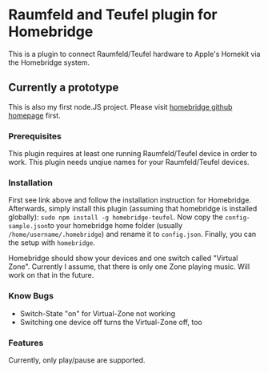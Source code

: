 # Raumfeld and Teufel plugin for Homebridge

This is a plugin to connect Raumfeld/Teufel hardware to Apple's Homekit via the Homebridge system.

## Currently a prototype
This is also my first node.JS project.
Please visit [homebridge github homepage](https://github.com/nfarina/homebridge) first.

### Prerequisites
This plugin requires at least one running Raumfeld/Teufel device in order to work.
This plugin needs unqiue names for your Raumfeld/Teufel devices.

### Installation
First see link above and follow the installation instruction for Homebridge. Afterwards, simply install this plugin (assuming that homebridge is installed globally): `sudo npm install -g homebridge-teufel`. 
Now copy the `config-sample.json`to your homebridge home folder (usually `/home/username/.homebridge`) and rename it to `config.json`.
Finally, you can the setup with `homebridge`.

Homebridge should show your devices and one switch called "Virtual Zone". Currently I assume, that there is only one Zone playing music.
Will work on that in the future.

### Know Bugs
- Switch-State "on" for Virtual-Zone not working
- Switching one device off turns the Virtual-Zone off, too

### Features
Currently, only play/pause are supported.
